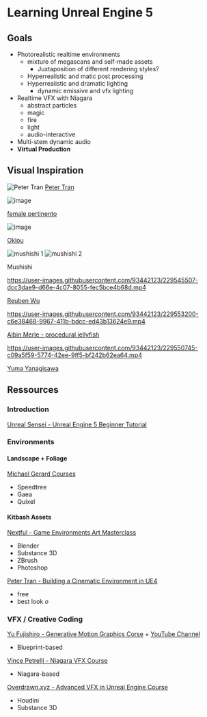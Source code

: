 # Learning Unreal Engine 5

## Goals
* Photorealistic realtime environments
  * mixture of megascans and self-made assets
    * Juxtaposition of different rendering styles?
  * Hyperrealistic and matic post processing
  * Hyperrealistic and dramatic lighting
    * dynamic emissive and vfx lighting
* Realtime VFX with Niagara
 	* abstract particles
  * magic
  * fire
  * light
  * audio-interactive
* Multi-stem dynamic audio
* **Virtual Production**

## Visual Inspiration

![Peter Tran](https://cdnb.artstation.com/p/assets/images/images/030/625/545/large/peter-tran-highresscreenshot00039.jpg?1601167991)
[Peter Tran](https://www.artstation.com/petertran)  

![image](https://user-images.githubusercontent.com/93442123/229542070-c94ed97d-fc49-43b5-8ddc-8edf794bd448.png)

[female pertinento](https://www.youtube.com/watch?v=mVhoXUIsWHc)

![image](https://user-images.githubusercontent.com/93442123/229544027-6aedb2b6-669c-4358-912a-159365de89ec.png)

[Oklou](https://www.youtube.com/watch?v=_ukZYoxfyto)

![mushishi 1](https://media.tenor.com/f7twf9eMqkAAAAAC/mushishi.gif) ![mushishi 2](https://media.tenor.com/YkuBdteRRrMAAAAC/mushishi.gif)

Mushishi

https://user-images.githubusercontent.com/93442123/229545507-dcc3dae9-d66e-4c07-8055-fec5bce4b68d.mp4

[Reuben Wu](https://www.instagram.com/Reuben/)



https://user-images.githubusercontent.com/93442123/229553200-c6e38468-9967-411b-bdcc-ed43b13624e9.mp4


[Albin Merle - procedural jellyfish](https://www.youtube.com/watch?v=G-7q4aDKWac)

https://user-images.githubusercontent.com/93442123/229550745-c09a5f59-5774-42ee-9ff5-bf242b62ea64.mp4

[Yuma Yanagisawa](https://www.instagram.com/yumayanagisawa/)


## Ressources
### Introduction
[Unreal Sensei - Unreal Engine 5 Beginner Tutorial](https://www.youtube.com/watch?v=k-zMkzmduqI)

### Environments
#### Landscape + Foliage
[Michael Gerard Courses](https://www.artstation.com/michael_g_art/store?tab=products)
* Speedtree
* Gaea
* Quixel

#### Kitbash Assets
[Nextful - Game Environments Art Masterclass](https://www.udemy.com/course/game-environments-art-masterclass/#instructor-1)
* Blender
* Substance 3D
* ZBrush
* Photoshop

[Peter Tran - Building a Cinematic Environment in UE4](https://www.artstation.com/learning/courses/Vya/building-a-cinematic-environment-with-ue4/chapters/LDb7/intro)
* free
* best look *o*


### VFX / Creative Coding
[Yu Fujishiro - Generative Motion Graphics Corse](https://www.udemy.com/course/ue5-procedural-vfx-motion-graphics/) + [YouTube Channel](https://www.youtube.com/@YFJSR/featured)
* Blueprint-based

[Vince Petrelli - Niagara VFX Course](https://www.udemy.com/course/unreal-engine-5-one-course-solution-for-niagara-vfx/)
* Niagara-based

[Overdrawn.xyz - Advanced VFX in Unreal Engine Course](https://www.overdraw.xyz/training/advancedvfxinunrealmateria)
* Houdini
* Substance 3D

